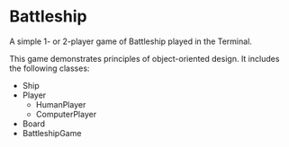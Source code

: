 # Battleship

A simple 1- or 2-player game of Battleship played in the Terminal.

This game demonstrates principles of object-oriented design. It includes the following classes:

* Ship
* Player
  * HumanPlayer
  * ComputerPlayer
* Board
* BattleshipGame
